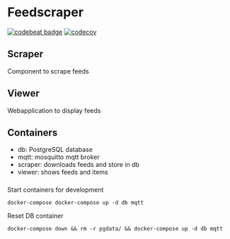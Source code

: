 # Feedscraper 
[![codebeat badge](https://codebeat.co/badges/3cf4f2b4-7439-4b83-b947-3923f27e7ebc)](https://codebeat.co/projects/github-com-doerfli-feedscraper-master)
[![codecov](https://codecov.io/gh/doerfli/feedscraper/branch/master/graph/badge.svg)](https://codecov.io/gh/doerfli/feedscraper)

## Scraper

Component to scrape feeds

## Viewer

Webapplication to display feeds

## Containers

- db: PostgreSQL database
- mqtt: mosquitto mqtt broker
- scraper: downloads feeds and store in db
- viewer: shows feeds and items

### 

Start containers for development

```
docker-compose docker-compose up -d db mqtt
```

Reset DB container

```
docker-compose down && rm -r pgdata/ && docker-compose up -d db mqtt
```
